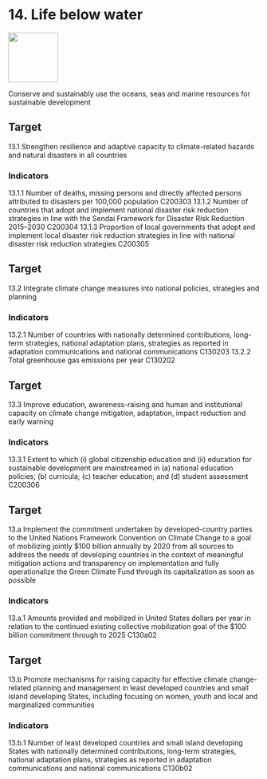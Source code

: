 # 14. Life below water

<img src=https://theo-armour.github.io/sdg-2021/images/sdg-icons/E_SDG_Icons-14.jpg width=100 >

Conserve and sustainably use the oceans, seas and marine resources for sustainable development


## Target

13.1 Strengthen resilience and adaptive capacity to climate-related hazards and natural disasters in all countries

### Indicators

13.1.1 Number of deaths, missing persons and directly affected persons attributed to disasters per 100,000 population C200303
13.1.2 Number of countries that adopt and implement national disaster risk reduction strategies in line with the Sendai Framework for Disaster Risk Reduction 2015–2030 C200304
13.1.3 Proportion of local governments that adopt and implement local disaster risk reduction strategies in line with national disaster risk reduction strategies C200305

## Target

13.2 Integrate climate change measures into national policies, strategies and planning

### Indicators

13.2.1 Number of countries with nationally determined contributions, long-term strategies, national adaptation plans, strategies as reported in adaptation communications and national communications C130203
13.2.2 Total greenhouse gas emissions per year C130202

## Target

13.3 Improve education, awareness-raising and human and institutional capacity on climate change mitigation, adaptation, impact reduction and early warning

### Indicators

13.3.1 Extent to which (i) global citizenship education and (ii) education for sustainable development are mainstreamed in (a) national education policies; (b) curricula; (c) teacher education; and (d) student assessment C200306

## Target

13.a Implement the commitment undertaken by developed-country parties to the United Nations Framework Convention on Climate Change to a goal of mobilizing jointly $100 billion annually by 2020 from all sources to address the needs of developing countries in the context of meaningful mitigation actions and transparency on implementation and fully operationalize the Green Climate Fund through its capitalization as soon as possible

### Indicators

13.a.1 Amounts provided and mobilized in United States dollars per year in relation to the continued existing collective mobilization goal of the $100 billion commitment through to 2025 C130a02

## Target

13.b Promote mechanisms for raising capacity for effective climate change-related planning and management in least developed countries and small island developing States, including focusing on women, youth and local and marginalized communities

### Indicators

13.b.1 Number of least developed countries and small island developing States with nationally determined contributions, long-term strategies, national adaptation plans, strategies as reported in adaptation communications and national communications C130b02
